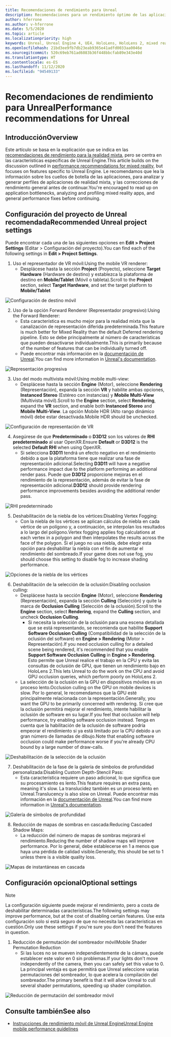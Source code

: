 ```yaml
---
title: Recomendaciones de rendimiento para Unreal
description: Recomendaciones para un rendimiento óptimo de las aplicaciones de realidad mixta en Unreal
author: hferrone
ms.author: v-hferrone
ms.date: 5/5/2020
ms.topic: article
ms.localizationpriority: high
keywords: Unreal, Unreal Engine 4, UE4, HoloLens, HoloLens 2, mixed reality, performance, optimization, settings, documentation
ms.openlocfilehash: 21bd3ee9fb7db23eab9365e41adfd0033aa0046e
ms.sourcegitcommit: 520c69eb761ad6083b36f448bbcfab89e343e40d
ms.translationtype: HT
ms.contentlocale: es-ES
ms.lasthandoff: 11/12/2020
ms.locfileid: "94549133"
---
```

# <a name="performance-recommendations-for-unreal"></a><span data-ttu-id="886f1-104">Recomendaciones de rendimiento para Unreal</span><span class="sxs-lookup"><span data-stu-id="886f1-104">Performance recommendations for Unreal</span></span>

## <a name="overview"></a><span data-ttu-id="886f1-105">Introducción</span><span class="sxs-lookup"><span data-stu-id="886f1-105">Overview</span></span>

<span data-ttu-id="886f1-106">Este artículo se basa en la explicación que se indica en las [recomendaciones de rendimiento para la realidad mixta](../platform-capabilities-and-apis/understanding-performance-for-mixed-reality.md), pero se centra en las características específicas de Unreal Engine.</span><span class="sxs-lookup"><span data-stu-id="886f1-106">This article builds on the discussion outlined in [performance recommendations for mixed reality](../platform-capabilities-and-apis/understanding-performance-for-mixed-reality.md), but focuses on features specific to Unreal Engine.</span></span> <span data-ttu-id="886f1-107">Le recomendamos que lea la información sobre los cuellos de botella de las aplicaciones, para analizar y generar perfiles de aplicaciones de realidad mixta, y las correcciones de rendimiento general antes de continuar.</span><span class="sxs-lookup"><span data-stu-id="886f1-107">You're encouraged to read up on application bottlenecks, analyzing and profiling mixed reality apps, and general performance fixes before continuing.</span></span>

## <a name="recommended-unreal-project-settings"></a><span data-ttu-id="886f1-108">Configuración del proyecto de Unreal recomendada</span><span class="sxs-lookup"><span data-stu-id="886f1-108">Recommended Unreal project settings</span></span>
<span data-ttu-id="886f1-109">Puede encontrar cada una de las siguientes opciones en **Edit > Project Settings** (Editar > Configuración del proyecto).</span><span class="sxs-lookup"><span data-stu-id="886f1-109">You can find each of the following settings in **Edit > Project Settings**.</span></span>

1. <span data-ttu-id="886f1-110">Uso el representador de VR móvil:</span><span class="sxs-lookup"><span data-stu-id="886f1-110">Using the mobile VR renderer:</span></span>
    * <span data-ttu-id="886f1-111">Desplácese hasta la sección **Project** (Proyecto), seleccione **Target Hardware** (Hardware de destino) y establezca la plataforma de destino en **Mobile/Tablet** (Móvil o tableta).</span><span class="sxs-lookup"><span data-stu-id="886f1-111">Scroll to the **Project** section, select **Target Hardware**, and set the target platform to **Mobile/Tablet**</span></span>

![Configuración de destino móvil](images/unreal/performance-recommendations-img-01.png)

2. <span data-ttu-id="886f1-113">Uso de la opción Forward Renderer (Representador progresivo):</span><span class="sxs-lookup"><span data-stu-id="886f1-113">Using the Forward Renderer:</span></span> 
    * <span data-ttu-id="886f1-114">Esta característica es mucho mejor para la realidad mixta que la canalización de representación diferida predeterminada.</span><span class="sxs-lookup"><span data-stu-id="886f1-114">This feature is much better for Mixed Reality than the default Deferred rendering pipeline.</span></span> <span data-ttu-id="886f1-115">Esto se debe principalmente al número de características que pueden desactivarse individualmente.</span><span class="sxs-lookup"><span data-stu-id="886f1-115">This is primarily because of the number of features that can be individually turned off.</span></span> 
    * <span data-ttu-id="886f1-116">Puede encontrar más información en la [documentación de Unreal](https://docs.unrealengine.com/Platforms/VR/DevelopVR/VRPerformance/index.html).</span><span class="sxs-lookup"><span data-stu-id="886f1-116">You can find more information in [Unreal's documentation](https://docs.unrealengine.com/Platforms/VR/DevelopVR/VRPerformance/index.html).</span></span>

![Representación progresiva](images/unreal/performance-recommendations-img-04.png)

3. <span data-ttu-id="886f1-118">Uso del modo multivista móvil:</span><span class="sxs-lookup"><span data-stu-id="886f1-118">Using mobile multi-view:</span></span>
    * <span data-ttu-id="886f1-119">Desplácese hasta la sección **Engine** (Motor), seleccione **Rendering** (Representación), expanda la sección **VR** y habilite ambas opciones, **Instanced Stereo** (Estéreo con instancias) y **Mobile Multi-View** (Multivista móvil).</span><span class="sxs-lookup"><span data-stu-id="886f1-119">Scroll to the **Engine** section, select **Rendering**, expand the **VR** section, and enable both **Instanced Stereo** and **Mobile Multi-View**.</span></span> <span data-ttu-id="886f1-120">La opción Mobile HDR (Alto rango dinámico móvil) debe estar desactivada.</span><span class="sxs-lookup"><span data-stu-id="886f1-120">Mobile HDR should be unchecked.</span></span>

![Configuración de representación de VR](images/unreal/performance-recommendations-img-03.png)

4. <span data-ttu-id="886f1-122">Asegúrese de que **Predeterminado** o **D3D12** son los valores de **RHI predeterminado** al usar OpenXR.</span><span class="sxs-lookup"><span data-stu-id="886f1-122">Ensure **Default** or **D3D12** is the selected **Default RHI** when using OpenXR.</span></span>
    * <span data-ttu-id="886f1-123">Si selecciona **D3D11** tendrá un efecto negativo en el rendimiento debido a que la plataforma tiene que realizar una fase de representación adicional.</span><span class="sxs-lookup"><span data-stu-id="886f1-123">Selecting **D3D11** will have a negative performance impact due to the platform performing an additional render pass.</span></span> <span data-ttu-id="886f1-124">Puede que **D3D12** proporcione mejoras en el rendimiento de la representación, además de evitar la fase de representación adicional.</span><span class="sxs-lookup"><span data-stu-id="886f1-124">**D3D12** should provide rendering performance improvements besides avoiding the additional render pass.</span></span>

![RHI predeterminado](images/unreal/performance-recommendations-img-09.png)

5. <span data-ttu-id="886f1-126">Deshabilitación de la niebla de los vértices:</span><span class="sxs-lookup"><span data-stu-id="886f1-126">Disabling Vertex Fogging:</span></span> 
    * <span data-ttu-id="886f1-127">Con la niebla de los vértices se aplican cálculos de niebla en cada vértice de un polígono y, a continuación, se interpolan los resultados a lo largo del polígono.</span><span class="sxs-lookup"><span data-stu-id="886f1-127">Vertex fogging applies fog calculations at each vertex in a polygon and then interpolates the results across the face of the polygon.</span></span> <span data-ttu-id="886f1-128">Si el juego no usa niebla, debe elegir esta opción para deshabilitar la niebla con el fin de aumentar el rendimiento del sombreado.</span><span class="sxs-lookup"><span data-stu-id="886f1-128">If your game does not use fog, you should choose this setting to disable fog to increase shading performance.</span></span>

![Opciones de la niebla de los vértices](images/unreal/performance-recommendations-img-05.png)

6. <span data-ttu-id="886f1-130">Deshabilitación de la selección de la oclusión:</span><span class="sxs-lookup"><span data-stu-id="886f1-130">Disabling occlusion culling:</span></span>
    * <span data-ttu-id="886f1-131">Desplácese hasta la sección **Engine** (Motor), seleccione **Rendering** (Representación), expanda la sección **Culling** (Selección) y quite la marca de **Occlusion Culling** (Selección de la oclusión).</span><span class="sxs-lookup"><span data-stu-id="886f1-131">Scroll to the **Engine** section, select **Rendering**, expand the **Culling** section, and uncheck **Occlusion Culling**.</span></span>
        + <span data-ttu-id="886f1-132">Si necesita la selección de la oclusión para una escena detallada que se está representando, se recomienda que habilite **Support Software Occlusion Culling** (Compatibilidad de la selección de la oclusión del software) en **Engine > Rendering** (Motor > Representación).</span><span class="sxs-lookup"><span data-stu-id="886f1-132">If you need occlusion culling for a detailed scene being rendered, it's recommended that you enable **Support Software Occlusion Culling** in **Engine > Rendering**.</span></span> <span data-ttu-id="886f1-133">Esto permite que Unreal realice el trabajo en la CPU y evita las consultas de oclusión de GPU, que tienen un rendimiento bajo en HoloLens 2.</span><span class="sxs-lookup"><span data-stu-id="886f1-133">This lets Unreal to do the work on the CPU and avoid GPU occlusion queries, which perform poorly on HoloLens 2.</span></span>
    * <span data-ttu-id="886f1-134">La selección de la oclusión en la GPU en dispositivos móviles es un proceso lento.</span><span class="sxs-lookup"><span data-stu-id="886f1-134">Occlusion culling on the GPU on mobile devices is slow.</span></span> <span data-ttu-id="886f1-135">Por lo general, le recomendamos que la GPU esté principalmente relacionada con la representación.</span><span class="sxs-lookup"><span data-stu-id="886f1-135">Generally, you want the GPU to be primarily concerned with rendering.</span></span> <span data-ttu-id="886f1-136">Si cree que la oclusión permitirá mejorar el rendimiento, intente habilitar la oclusión de software en su lugar.</span><span class="sxs-lookup"><span data-stu-id="886f1-136">If you feel that occlusion will help performance, try enabling software occlusion instead.</span></span> <span data-ttu-id="886f1-137">Tenga en cuenta que la habilitación de la oclusión de software podría empeorar el rendimiento si ya está limitado por la CPU debido a un gran número de llamadas de dibujo.</span><span class="sxs-lookup"><span data-stu-id="886f1-137">Note that enabling software occlusion could make performance worse if you're already CPU bound by a large number of draw-calls.</span></span>

![Deshabilitación de la selección de la oclusión](images/unreal/performance-recommendations-img-02.png)

7. <span data-ttu-id="886f1-139">Deshabilitación de la fase de la galería de símbolos de profundidad personalizada:</span><span class="sxs-lookup"><span data-stu-id="886f1-139">Disabling Custom Depth-Stencil Pass:</span></span>
    * <span data-ttu-id="886f1-140">Esta característica requiere un paso adicional, lo que significa que su procesamiento es lento.</span><span class="sxs-lookup"><span data-stu-id="886f1-140">This feature requires an extra pass, meaning it's slow.</span></span> <span data-ttu-id="886f1-141">La translucidez también es un proceso lento en Unreal.</span><span class="sxs-lookup"><span data-stu-id="886f1-141">Translucency is also slow on Unreal.</span></span> <span data-ttu-id="886f1-142">Puede encontrar más información en la [documentación de Unreal](https://docs.unrealengine.com/Engine/Performance/Guidelines/index.html).</span><span class="sxs-lookup"><span data-stu-id="886f1-142">You can find more information in [Unreal's documentation](https://docs.unrealengine.com/Engine/Performance/Guidelines/index.html).</span></span>

![Galería de símbolos de profundidad](images/unreal/performance-recommendations-img-06.png)

8. <span data-ttu-id="886f1-144">Reducción de mapas de sombras en cascada:</span><span class="sxs-lookup"><span data-stu-id="886f1-144">Reducing Cascaded Shadow Maps:</span></span> 
    * <span data-ttu-id="886f1-145">La reducción del número de mapas de sombras mejorará el rendimiento.</span><span class="sxs-lookup"><span data-stu-id="886f1-145">Reducing the number of shadow maps will improve performance.</span></span> <span data-ttu-id="886f1-146">Por lo general, debe establecerse en 1 a menos que haya una pérdida de calidad visible.</span><span class="sxs-lookup"><span data-stu-id="886f1-146">Generally, this should be set to 1 unless there is a visible quality loss.</span></span> 

![Mapas de instantáneas en cascada](images/unreal/performance-recommendations-img-07.png)

## <a name="optional-settings"></a><span data-ttu-id="886f1-148">Configuración opcional</span><span class="sxs-lookup"><span data-stu-id="886f1-148">Optional settings</span></span>

> [!NOTE]
> <span data-ttu-id="886f1-149">La configuración siguiente puede mejorar el rendimiento, pero a costa de deshabilitar determinadas características.</span><span class="sxs-lookup"><span data-stu-id="886f1-149">The following settings may improve performance, but at the cost of disabling certain features.</span></span> <span data-ttu-id="886f1-150">Use esta configuración solo si está seguro de que no necesita las características en cuestión.</span><span class="sxs-lookup"><span data-stu-id="886f1-150">Only use these settings if you're sure you don't need the features in question.</span></span>

1. <span data-ttu-id="886f1-151">Reducción de permutación del sombreador móvil</span><span class="sxs-lookup"><span data-stu-id="886f1-151">Mobile Shader Permutation Reduction</span></span>
    * <span data-ttu-id="886f1-152">Si las luces no se mueven independientemente de la cámara, puede establecer este valor en 0 sin problemas.</span><span class="sxs-lookup"><span data-stu-id="886f1-152">If your lights don't move independently of the camera, then you can safely set this value to 0.</span></span> <span data-ttu-id="886f1-153">La principal ventaja es que permitirá que Unreal seleccione varias permutaciones del sombreador, lo que acelera la compilación del sombreador.</span><span class="sxs-lookup"><span data-stu-id="886f1-153">The primary benefit is that it will allow Unreal to cull several shader permutations, speeding up shader compilation.</span></span>

![Reducción de permutación del sombreador móvil](images/unreal/performance-recommendations-img-08.png)

## <a name="see-also"></a><span data-ttu-id="886f1-155">Consulte también</span><span class="sxs-lookup"><span data-stu-id="886f1-155">See also</span></span>
* [<span data-ttu-id="886f1-156">Instrucciones de rendimiento móvil de Unreal Engine</span><span class="sxs-lookup"><span data-stu-id="886f1-156">Unreal Engine mobile performance guidelines</span></span>]( https://docs.unrealengine.com/Platforms/Mobile/Performance/index.html)